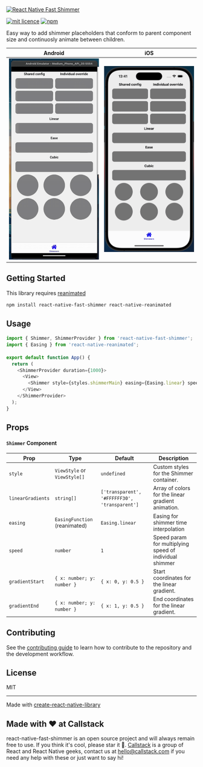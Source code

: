 <a href="https://www.callstack.com/open-source?utm_campaign=generic&utm_source=github&utm_medium=referral&utm_content=fast-shimmer" align="center">
  <picture>
    <img alt="React Native Fast Shimmer" src="UPDATE_THIS:https://github.com/user-attachments/assets/5d7d2dd4-4561-431c-a70b-05a76896b8d4">
  </picture>
</a>

[![mit licence][license-badge]][license]
[![npm][npm]][npm-url]

Easy way to add shimmer placeholders that conform to parent component size and continuosly animate between children.

| Android                                      | iOS                              |
| -------------------------------------------- | -------------------------------- |
| ![android](./docs/android.gif 'Android gif') | ![ios](./docs/ios.gif 'iOS gif') |

## Getting Started

This library requires [reanimated](https://docs.swmansion.com/react-native-reanimated/)

```sh
npm install react-native-fast-shimmer react-native-reanimated
```

## Usage

```js
import { Shimmer, ShimmerProvider } from 'react-native-fast-shimmer';
import { Easing } from 'react-native-reanimated';

export default function App() {
  return (
    <ShimmerProvider duration={1000}>
      <View>
        <Shimmer style={styles.shimmerMain} easing={Easing.linear} speed={1} />
      </View>
    </ShimmerProvider>
  );
}
```

## Props

#### `Shimmer` Component

| Prop              | Type                          | Default                                       | Description                                             |
| ----------------- | ----------------------------- | --------------------------------------------- | ------------------------------------------------------- |
| `style`           | `ViewStyle` or `ViewStyle[]`  | `undefined`                                   | Custom styles for the Shimmer container.                |
| `linearGradients` | `string[]`                    | `['transparent', '#FFFFFF30', 'transparent']` | Array of colors for the linear gradient animation.      |
| `easing`          | `EasingFunction` (reanimated) | `Easing.linear`                               | Easing for shimmer time interpolation                   |
| `speed`           | `number`                      | `1`                                           | Speed param for multiplying speed of individual shimmer |
| `gradientStart`   | `{ x: number; y: number }`    | `{ x: 0, y: 0.5 }`                            | Start coordinates for the linear gradient.              |
| `gradientEnd`     | `{ x: number; y: number }`    | `{ x: 1, y: 0.5 }`                            | End coordinates for the linear gradient.                |

## Contributing

See the [contributing guide](CONTRIBUTING.md) to learn how to contribute to the repository and the development workflow.

## License

MIT

---

Made with [create-react-native-library](https://github.com/callstack/react-native-builder-bob)

## Made with ❤️ at Callstack

react-native-fast-shimmer is an open source project and will always remain free to use. If you think it's cool, please star it 🌟. [Callstack][callstack-readme-with-love] is a group of React and React Native geeks, contact us at [hello@callstack.com](mailto:hello@callstack.com) if you need any help with these or just want to say hi!

<!-- badges -->

[callstack-readme-with-love]: https://callstack.com/?utm_source=github.com&utm_medium=referral&utm_campaign=fast-shimmers&utm_term=readme-with-love
[license-badge]: https://img.shields.io/npm/l/react-native-fast-shimmer?style=for-the-badge
[license]: https://github.com/callstack/react-native-fast-shimmer/blob/main/LICENSE
[npm-url]: https://npmjs.com/package/react-native-fast-shimmer
[npm]: https://img.shields.io/npm/v/react-native-fast-shimmer?style=for-the-badge
